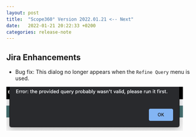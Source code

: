 ```yaml
---
layout: post
title:  "Scope360° Version 2022.01.21 <-- Next"
date:   2022-01-21 20:22:33 +0200
categories: release-note
---
```

## Jira Enhancements

- Bug fix: This dialog no longer appears when the `Refine Query` menu is used.

![release-note](/assets/images/release-notes/20220121-01.png)
